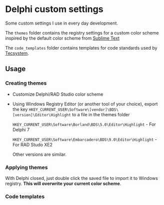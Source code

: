 # Delphi custom settings

Some custom settings I use in every day development.

The `themes` folder contains the registry settings for a custom color scheme inspired by the default color scheme from [Sublime Text](http://www.sublimetext.com/)

The `code_templates` folder contains templates for code standards used by [Tecsystem](https://github.com/tecsystem).

## Usage

### Creating themes 
  - Customize Delphi/RAD Studio color scheme
  - Using Windows Registry Editor (or another tool of your choice), export the key `HKEY_CURRENT_USER\Software\[vendor]\BDS\[version]\Editor\Highlight` to a file in the themes folder
    
    `HKEY_CURRENT_USER\Software\Borland\BDS\5.0\Editor\Highlight` - For Delphi 7

    `HKEY_CURRENT_USER\Software\Embarcadero\BDS\9.0\Editor\Highlight` - For RAD Studo XE2
    
    Other versions are similar.

### Applying themes
With Delphi closed, just double click the saved file to import it to Windows registry. **This will overwrite your current color scheme**.

### Code templates